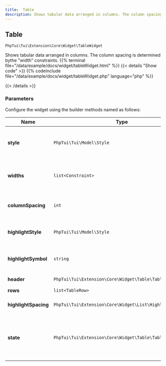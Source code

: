 ```yaml
---
title:  Table 
description: Shows tabular data arranged in columns. The column spacing is determined bythe "width" constraints.
---
```

##  Table 

`PhpTui\Tui\Extension\Core\Widget\TableWidget`

Shows tabular data arranged in columns. The column spacing is determined bythe "width" constraints.
{{% terminal file="/data/example/docs/widget/tableWidget.html" %}}
{{< details "Show code"  >}}
{{% codeInclude file="/data/example/docs/widget/tableWidget.php" language="php" %}}

{{< /details >}}
### Parameters

Configure the widget using the builder methods named as follows:

| Name | Type | Description |
| --- | --- | --- |
| **style** | `PhpTui\Tui\Model\Style` | Style of the area occupied by the table. |
| **widths** | `list<Constraint>` | Constraints to use to determine the column widths. |
| **columnSpacing** | `int` | Spacing to enforce between columns. |
| **highlightStyle** | `PhpTui\Tui\Model\Style` | Style used when a row is highlighted. |
| **highlightSymbol** | `string` | Symbol to show when the row is highlighted. |
| **header** | `PhpTui\Tui\Extension\Core\Widget\Table\TableRow\|null` | Optional header. |
| **rows** | `list<TableRow>` | Table rows. |
| **highlightSpacing** | `PhpTui\Tui\Extension\Core\Widget\List\HighlightSpacing` | Highlight spacing strategy. |
| **state** | `PhpTui\Tui\Extension\Core\Widget\Table\TableState` | Hold the state of the table (i.e. selected row, current offset). |
